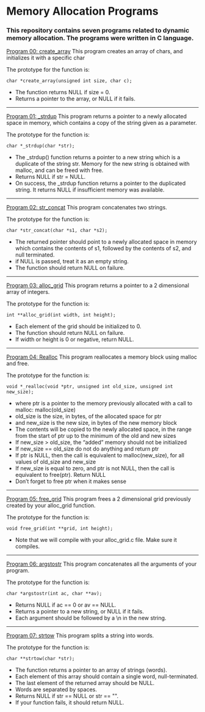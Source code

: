 # Memory Allocation Programs

### **This repository contains seven programs related to dynamic memory allocation. The programs were written in C language.**

[Program 00: create_array](https://github.com/ehabsmh/alx-low_level_programming/blob/main/0x0B-malloc_free/0-create_array.c)
This program creates an array of chars, and initializes it with a specific char

The prototype for the function is:
```
char *create_array(unsigned int size, char c);
```
- The function returns NULL if size = 0.
- Returns a pointer to the array, or NULL if it fails.

______________________________________________________________________________________________________________________________________________________________________

[Program 01: _strdup](https://github.com/ehabsmh/alx-low_level_programming/blob/main/0x0B-malloc_free/1-strdup.c)
This program returns a pointer to a newly allocated space in memory, which contains a copy of the string given as a parameter.

The prototype for the function is:
```
char *_strdup(char *str);
```

- The _strdup() function returns a pointer to a new string which is a duplicate of the string str. Memory for the new string is obtained with malloc, and can be freed with free.
- Returns NULL if str = NULL.
- On success, the _strdup function returns a pointer to the duplicated string. It returns NULL if insufficient memory was available.

______________________________________________________________________________________________________________________________________________________________________

[Program 02: str_concat](https://github.com/ehabsmh/alx-low_level_programming/blob/main/0x0B-malloc_free/2-str_concat.c)
This program concatenates two strings.

The prototype for the function is:
```
char *str_concat(char *s1, char *s2);
```

- The returned pointer should point to a newly allocated space in memory which contains the contents of s1, followed by the contents of s2, and null terminated.
- if NULL is passed, treat it as an empty string.
- The function should return NULL on failure.

______________________________________________________________________________________________________________________________________________________________________

[Program 03: alloc_grid](https://github.com/ehabsmh/alx-low_level_programming/blob/main/0x0B-malloc_free/3-alloc_grid.c)
This program returns a pointer to a 2 dimensional array of integers.

The prototype for the function is:
```
int **alloc_grid(int width, int height);
```

- Each element of the grid should be initialized to 0.
- The function should return NULL on failure.
- If width or height is 0 or negative, return NULL.

______________________________________________________________________________________________________________________________________________________________________

[Program 04: Realloc](https://github.com/ehabsmh/alx-low_level_programming/blob/main/0x0B-malloc_free/4-free_grid.c)
This program reallocates a memory block using malloc and free.

The prototype for the function is:
```
void *_realloc(void *ptr, unsigned int old_size, unsigned int new_size);
```

- where ptr is a pointer to the memory previously allocated with a call to malloc: malloc(old_size)
- old_size is the size, in bytes, of the allocated space for ptr
- and new_size is the new size, in bytes of the new memory block
- The contents will be copied to the newly allocated space, in the range from the start of ptr up to the minimum of the old and new sizes
- If new_size > old_size, the “added” memory should not be initialized
- If new_size == old_size do not do anything and return ptr
- If ptr is NULL, then the call is equivalent to malloc(new_size), for all values of old_size and new_size
- If new_size is equal to zero, and ptr is not NULL, then the call is equivalent to free(ptr). Return NULL
- Don’t forget to free ptr when it makes sense

______________________________________________________________________________________________________________________________________________________________________

[Program 05: free_grid](https://github.com/ehabsmh/alx-low_level_programming/blob/main/0x0B-malloc_free/4-free_grid.c)
This program frees a 2 dimensional grid previously created by your alloc_grid function.

The prototype for the function is:
```
void free_grid(int **grid, int height);
```

- Note that we will compile with your alloc_grid.c file. Make sure it compiles.

______________________________________________________________________________________________________________________________________________________________________

[Program 06: argstostr](https://github.com/ehabsmh/alx-low_level_programming/blob/main/0x0B-malloc_free/100-argstostr.c)
This program concatenates all the arguments of your program.

The prototype for the function is:
```
char *argstostr(int ac, char **av);
```

- Returns NULL if ac == 0 or av == NULL.
- Returns a pointer to a new string, or NULL if it fails.
- Each argument should be followed by a \n in the new string.

______________________________________________________________________________________________________________________________________________________________________

[Program 07: strtow](https://github.com/ehabsmh/alx-low_level_programming/blob/main/0x0B-malloc_free/101-strtow.c)
This program splits a string into words.

The prototype for the function is:
```
char **strtow(char *str);
```

- The function returns a pointer to an array of strings (words).
- Each element of this array should contain a single word, null-terminated.
- The last element of the returned array should be NULL.
- Words are separated by spaces.
- Returns NULL if str == NULL or str == "".
- If your function fails, it should return NULL.

